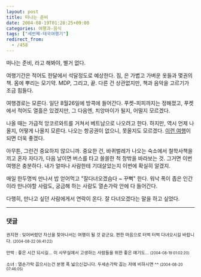 ```yaml
---
layout: post
title: 떠나는 준비
date: 2004-08-19T01:28:25+09:00
categories: 여행과-음식
tags: ["세번째-태국여행기"]
redirect_from:
  - /458
---
```


떠나는 준비, 라고 해봐야, 별거 없다.

여행기간은 적어도 한달에서 석달정도로 예상한다. 짐, 은 가볍고 가벼운 옷들과 몇권의 책. 몸에 뿌리는 모기약. MDP, 그리고, 끝. 다른 건 상관없지만, 책과 음악을 고르기가 조금 힘들다.

여행경로는 모른다. 일단 8월26일에 방콕에 들어간다. 푸켓-피피까지는 정해졌고, 푸켓에서 적어도 열흘은 있겠지만, 그 다음엔, 치앙마이가 될지, 어떨지 모르겠다.

나올 때는 가급적 앙코르와트를 거쳐서 베트남으로 나오려고 한다. 하지만, 역시 언제 나올지, 어떻게 나올지 모른다. 나오는 항공권이 없으니, 못올지도 모르겠다. <A href="http://rancet.com/bbs/view.php?id=travel&amp;no=158" target=bb>이런 여행</A>이 되면 더욱 좋겠다.

아무튼, 그런건 중요하지 않으니까. 중요한 건, 바퀴벌레가 나오는 숙소에서 철학사책을 끼고 혼자 자다가, 다음 날이면 버스를 타고 쓸쓸한 척 창밖을 바라보는 것. 그거면 이번 여행은 충분하다. 내가 얼마나 사람한테 기대살았는지 이번에 확실히 알겠지.

매일 한두명씩 만나서 밥 얻어먹고 "잘다녀오겠슴다 ~ 꾸뻑" 한다. 워낙 폭이 좁은 인간이라 만나야할 사람도, 궁금해 하는 사람도 열손가락 안에 다 들어간다.

다행히, 만나고 싶던 사람에게서 연락이 온다. 잘 다녀오겠다는 말을 하고 싶었다.

* * *

### 댓글



<!--- cmt:795 --->
<!--- mail: --->
<!--- parent:0 --->

<small>권지현 : 잊어버렸던 자신을 찾아나서는 여행이 될 것 같군요. 편한 마음으로 터벅 터벅 다녀오시길 바랍니다. <small>(2004-08-22 06:41:22)</small></small>


<!--- cmt:796 --->
<!--- mail: --->
<!--- parent:0 --->

<small>만박 : 좋은 시간 되시길... 이 사무실에서 고생하는 사람들을 위한 좋은 얘기도... <small>(2004-08-19 01:02:20)</small></small>


<!--- cmt:797 --->
<!--- mail: --->
<!--- parent:0 --->

<small>소녀 : 열손가락 꼽으시는건 분명 폭 넓으신겁니다. 두세손가락 꼽는 저에 비하시면 ^^ <small>(2004-08-20 07:46:05)</small></small>

